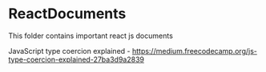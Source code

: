 # ReactDocuments
This folder contains important react js documents

JavaScript type coercion explained - https://medium.freecodecamp.org/js-type-coercion-explained-27ba3d9a2839
